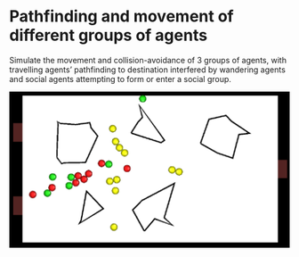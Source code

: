 # Pathfinding and movement of different groups of agents
Simulate the movement and collision-avoidance of 3 groups of agents, with travelling agents’ pathfinding to destination interfered by wandering agents and social agents attempting to form or enter a social group.   


<img src="./groups_movement.png">
